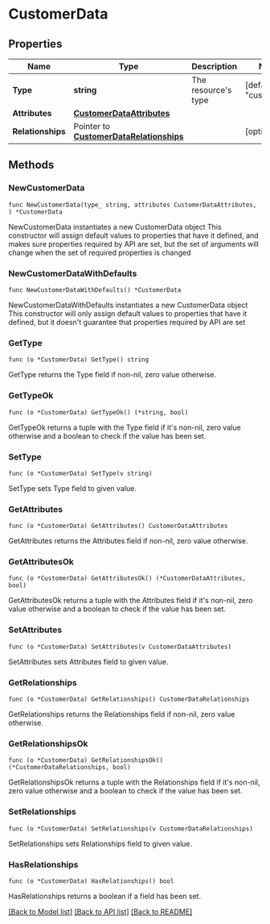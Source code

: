 # CustomerData

## Properties

Name | Type | Description | Notes
------------ | ------------- | ------------- | -------------
**Type** | **string** | The resource&#39;s type | [default to "customers"]
**Attributes** | [**CustomerDataAttributes**](CustomerDataAttributes.md) |  | 
**Relationships** | Pointer to [**CustomerDataRelationships**](CustomerDataRelationships.md) |  | [optional] 

## Methods

### NewCustomerData

`func NewCustomerData(type_ string, attributes CustomerDataAttributes, ) *CustomerData`

NewCustomerData instantiates a new CustomerData object
This constructor will assign default values to properties that have it defined,
and makes sure properties required by API are set, but the set of arguments
will change when the set of required properties is changed

### NewCustomerDataWithDefaults

`func NewCustomerDataWithDefaults() *CustomerData`

NewCustomerDataWithDefaults instantiates a new CustomerData object
This constructor will only assign default values to properties that have it defined,
but it doesn't guarantee that properties required by API are set

### GetType

`func (o *CustomerData) GetType() string`

GetType returns the Type field if non-nil, zero value otherwise.

### GetTypeOk

`func (o *CustomerData) GetTypeOk() (*string, bool)`

GetTypeOk returns a tuple with the Type field if it's non-nil, zero value otherwise
and a boolean to check if the value has been set.

### SetType

`func (o *CustomerData) SetType(v string)`

SetType sets Type field to given value.


### GetAttributes

`func (o *CustomerData) GetAttributes() CustomerDataAttributes`

GetAttributes returns the Attributes field if non-nil, zero value otherwise.

### GetAttributesOk

`func (o *CustomerData) GetAttributesOk() (*CustomerDataAttributes, bool)`

GetAttributesOk returns a tuple with the Attributes field if it's non-nil, zero value otherwise
and a boolean to check if the value has been set.

### SetAttributes

`func (o *CustomerData) SetAttributes(v CustomerDataAttributes)`

SetAttributes sets Attributes field to given value.


### GetRelationships

`func (o *CustomerData) GetRelationships() CustomerDataRelationships`

GetRelationships returns the Relationships field if non-nil, zero value otherwise.

### GetRelationshipsOk

`func (o *CustomerData) GetRelationshipsOk() (*CustomerDataRelationships, bool)`

GetRelationshipsOk returns a tuple with the Relationships field if it's non-nil, zero value otherwise
and a boolean to check if the value has been set.

### SetRelationships

`func (o *CustomerData) SetRelationships(v CustomerDataRelationships)`

SetRelationships sets Relationships field to given value.

### HasRelationships

`func (o *CustomerData) HasRelationships() bool`

HasRelationships returns a boolean if a field has been set.


[[Back to Model list]](../README.md#documentation-for-models) [[Back to API list]](../README.md#documentation-for-api-endpoints) [[Back to README]](../README.md)


